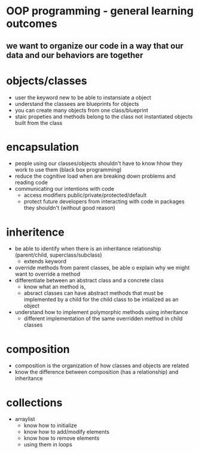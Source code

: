 # OOP programming - general learning outcomes
## we want to organize our code in a way that our data and our behaviors are together

# objects/classes
* user the keyword new to be able to instansiate a object
* understand the classees are blueprints for objects
* you can create many objects from one class/blueprint
* staic propeties and methods belong to the class not instantiated objects built from the class

# encapsulation
* people using our classes/objects shouldn't have to know hhow they work to use them (black box programming)
* reduce the cognitive load when are breaking down problems and reading code
* communicating our intentions with code
  * access modifiers public/private/protected/default
  * protect future developers from interacting with code in packages they shouldn't (without good reason)

# inheritence
* be able to identify when there is an inheritance relationship (parent/child, superclass/subclass)
    * extends keyword
* override methods from parent classes, be able o explain why we might want to override a method 
* differentiate between an abstract class and a concrete class
    * know what an method is, 
    * absract classes can have abstract methods that must be implemented by a child for the child class to be intialized as an object
* understand how to implement polymorphic methods using inheritance 
    * different implementation of the same overridden method in child classes

# composition
* composition is the organization of how classes and objects are related
* know the difference between composition (has a relationship) and inheritance

# collections
* arraylist
    * know how to initialize 
    * know how to add/modify elements
    * know how to remove elements
    * using them in loops